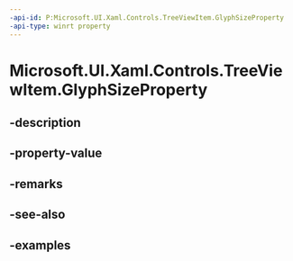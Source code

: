 ```yaml
---
-api-id: P:Microsoft.UI.Xaml.Controls.TreeViewItem.GlyphSizeProperty
-api-type: winrt property
---
```


<!-- Property syntax.
public DependencyProperty GlyphSizeProperty { get; }
-->

# Microsoft.UI.Xaml.Controls.TreeViewItem.GlyphSizeProperty

## -description

## -property-value

## -remarks

## -see-also

## -examples

